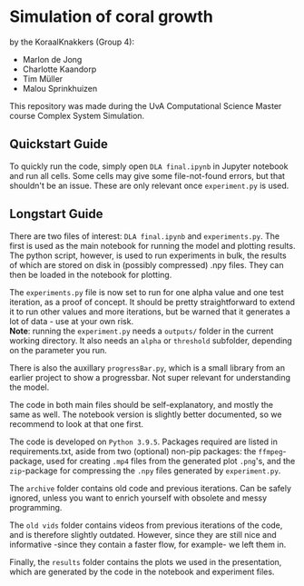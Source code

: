 # Simulation of coral growth
by the KoraalKnakkers (Group 4):  
- Marlon de Jong  
- Charlotte Kaandorp  
- Tim Müller  
- Malou Sprinkhuizen

This repository was made during the UvA Computational Science Master course Complex System Simulation.

## Quickstart Guide

To quickly run the code, simply open ```DLA final.ipynb``` in Jupyter notebook and run all cells. Some cells may give some file-not-found errors, but that shouldn't be an issue. These are only relevant once ```experiment.py``` is used.

## Longstart Guide

There are two files of interest: ```DLA final.ipynb``` and ```experiments.py```. The first is used as the main notebook for running the model and plotting results. The python script, however, is used to run experiments in bulk, the results of which are stored on disk in (possibly compressed) .npy files. They can then be loaded in the notebook for plotting.

The ```experiments.py``` file is now set to run for one alpha value and one test iteration, as a proof of concept. It should be pretty straightforward to extend it to run other values and more iterations, but be warned that it generates a lot of data - use at your own risk.  
**Note**: running the ```experiment.py``` needs a ```outputs/``` folder in the current working directory. It also needs an ```alpha``` or ```threshold``` subfolder, depending on the parameter you run.

There is also the auxillary ```progressBar.py```, which is a small library from an earlier project to show a progressbar. Not super relevant for understanding the model.

The code in both main files should be self-explanatory, and mostly the same as well. The notebook version is slightly better documented, so we recommend to look at that one first.

The code is developed on ```Python 3.9.5```. Packages required are listed in requirements.txt, aside from two (optional) non-pip packages: the ```ffmpeg```-package, used for creating ```.mp4``` files from the generated plot ```.png```'s, and the ```zip```-package for compressing the ```.npy``` files generated by ```experiment.py```.

The ```archive``` folder contains old code and previous iterations. Can be safely ignored, unless you want to enrich yourself with obsolete and messy programming.

The ```old vids``` folder contains videos from previous iterations of the code, and is therefore slightly outdated. However, since they are still nice and informative -since they contain a faster flow, for example- we left them in.

Finally, the ```results``` folder contains the plots we used in the presentation, which are generated by the code in the notebook and experiment files.
